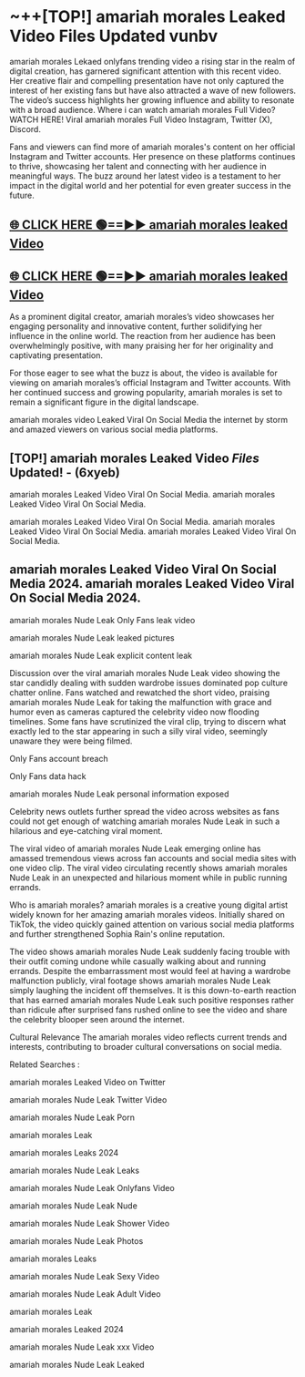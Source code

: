 # ~++[TOP!] amariah morales Leaked Video Files Updated vunbv

 amariah morales Lekaed onlyfans trending video a rising star in the realm of digital creation, has garnered significant attention with this recent video. Her creative flair and compelling presentation have not only captured the interest of her existing fans but have also attracted a wave of new followers. The video’s success highlights her growing influence and ability to resonate with a broad audience.
Where i can watch  amariah morales Full Video? WATCH HERE! Viral  amariah morales Full Video Instagram, Twitter (X), Discord.


Fans and viewers can find more of  amariah morales's content on her official Instagram and Twitter accounts. Her presence on these platforms continues to thrive, showcasing her talent and connecting with her audience in meaningful ways. The buzz around her latest video is a testament to her impact in the digital world and her potential for even greater success in the future.


## [🌐 CLICK HERE 🟢==►►  amariah morales leaked Video ](https://onlyclips.site?title=amariah_morales&ref=git)

## [🌐 CLICK HERE 🟢==►►  amariah morales leaked Video ](https://onlyclips.site?title=amariah_morales&ref=git)


As a prominent digital creator,  amariah morales’s video showcases her engaging personality and innovative content, further solidifying her influence in the online world. The reaction from her audience has been overwhelmingly positive, with many praising her for her originality and captivating presentation.

For those eager to see what the buzz is about, the video is available for viewing on  amariah morales’s official Instagram and Twitter accounts. With her continued success and growing popularity,  amariah morales is set to remain a significant figure in the digital landscape.


  amariah morales video Leaked Viral On Social Media the internet by storm and amazed viewers on various social media platforms.


## [TOP!]  amariah morales Leaked Video *Files* Updated! - (6xyeb) 

 amariah morales Leaked Video Viral On Social Media. amariah morales Leaked Video Viral On Social Media.

 amariah morales Leaked Video Viral On Social Media. amariah morales Leaked Video Viral On Social Media. amariah morales Leaked Video Viral On Social Media.


##  amariah morales Leaked Video Viral On Social Media 2024. amariah morales Leaked Video Viral On Social Media 2024.
 amariah morales Nude Leak Only Fans leak video

 amariah morales Nude Leak leaked pictures

 amariah morales Nude Leak explicit content leak

Discussion over the viral  amariah morales Nude Leak video showing the star candidly dealing with sudden wardrobe issues dominated pop culture chatter online. Fans watched and rewatched the short video, praising  amariah morales Nude Leak for taking the malfunction with grace and humor even as cameras captured the celebrity video now flooding timelines. Some fans have scrutinized the viral clip, trying to discern what exactly led to the star appearing in such a silly viral video, seemingly unaware they were being filmed.


Only Fans account breach

Only Fans data hack

 amariah morales Nude Leak personal information exposed

Celebrity news outlets further spread the video across websites as fans could not get enough of watching  amariah morales Nude Leak in such a hilarious and eye-catching viral moment.


The viral video of  amariah morales Nude Leak emerging online has amassed tremendous views across fan accounts and social media sites with one video clip. The viral video circulating recently shows  amariah morales Nude Leak in an unexpected and hilarious moment while in public running errands.


Who is  amariah morales?  amariah morales is a creative young digital artist widely known for her amazing  amariah morales videos. Initially shared on TikTok, the video quickly gained attention on various social media platforms and further strengthened Sophia Rain's online reputation.

The video shows  amariah morales Nude Leak suddenly facing trouble with their outfit coming undone while casually walking about and running errands. Despite the embarrassment most would feel at having a wardrobe malfunction publicly, viral footage shows  amariah morales Nude Leak simply laughing the incident off themselves. It is this down-to-earth reaction that has earned  amariah morales Nude Leak such positive responses rather than ridicule after surprised fans rushed online to see the video and share the celebrity blooper seen around the internet.

Cultural Relevance The  amariah morales video reflects current trends and interests, contributing to broader cultural conversations on social media.

Related Searches :

 amariah morales Leaked Video on Twitter

 amariah morales Nude Leak Twitter Video

 amariah morales Nude Leak Porn

 amariah morales Leak 

 amariah morales Leaks 2024

 amariah morales Nude Leak Leaks

 amariah morales Nude Leak Onlyfans Video

 amariah morales Nude Leak Nude

 amariah morales Nude Leak Shower Video

 amariah morales Nude Leak Photos

 amariah morales Leaks

 amariah morales Nude Leak Sexy Video

 amariah morales Nude Leak Adult Video

 amariah morales Leak

 amariah morales Leaked 2024

 amariah morales Nude Leak xxx Video

 amariah morales Nude Leak Leaked
